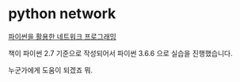 # python network

[파이썬을 활용한 네트워크 프로그래밍](http://www.yes24.co.kr/24/goods/15852554)  

책이 파이썬 2.7 기준으로 작성되어서 파이썬 3.6.6 으로 실습을 진행했습니다.

누군가에게 도움이 되겠죠 뭐.
